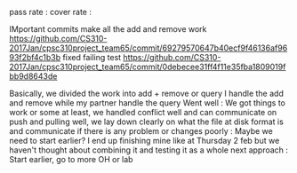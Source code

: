 pass rate 	:
cover rate 	:

IMportant commits
make all the add and remove work
https://github.com/CS310-2017Jan/cpsc310project_team65/commit/69279570647b40ecf9f46136af9693f2bf4c1b3b
fixed failing test
https://github.com/CS310-2017Jan/cpsc310project_team65/commit/0debecee31ff4f11e35fba1809019fbb9d8643de

Basically, we divided the work into add + remove or query
I handle the add and remove while my partner handle the query
Went	well	: We got things to work or some at least, we handled conflict well and can communicate on push and pulling well, we lay down clearly on what the file at disk format is and communicate if there is any problem or changes 
		poorly	: Maybe we need to start earlier? I end up finishing mine like at Thursday 2 feb but we haven't thought about combining it and testing it as a whole
next approach	: Start earlier, go to more OH or lab